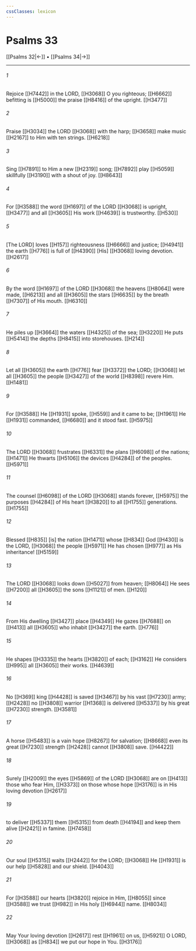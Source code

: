 ```yaml
---
cssClasses: lexicon
---
```


# Psalms 33

[[Psalms 32|←]] • [[Psalms 34|→]]

---

###### 1
Rejoice [[H7442]] in the LORD, [[H3068]] O you righteous; [[H6662]] befitting is [[H5000]] the praise [[H8416]] of the upright. [[H3477]]

###### 2
Praise [[H3034]] the LORD [[H3068]] with the harp; [[H3658]] make music [[H2167]] to Him  with ten strings. [[H6218]]

###### 3
Sing [[H7891]] to Him  a new [[H2319]] song; [[H7892]] play [[H5059]] skillfully [[H3190]] with a shout of joy. [[H8643]]

###### 4
For [[H3588]] the word [[H1697]] of the LORD [[H3068]] is upright, [[H3477]] and all [[H3605]] His work [[H4639]] is trustworthy. [[H530]]

###### 5
[The LORD] loves [[H157]] righteousness [[H6666]] and justice; [[H4941]] the earth [[H776]] is full of [[H4390]] [His] [[H3068]] loving devotion. [[H2617]]

###### 6
By the word [[H1697]] of the LORD [[H3068]] the heavens [[H8064]] were made, [[H6213]] and all [[H3605]] the stars [[H6635]] by the breath [[H7307]] of His mouth. [[H6310]]

###### 7
He piles up [[H3664]] the waters [[H4325]] of the sea; [[H3220]] He puts [[H5414]] the depths [[H8415]] into storehouses. [[H214]]

###### 8
Let all [[H3605]] the earth [[H776]] fear [[H3372]] the LORD; [[H3068]] let all [[H3605]] the people [[H3427]] of the world [[H8398]] revere Him. [[H1481]]

###### 9
For [[H3588]] He [[H1931]] spoke, [[H559]] and it came to be; [[H1961]] He [[H1931]] commanded, [[H6680]] and it stood fast. [[H5975]]

###### 10
The LORD [[H3068]] frustrates [[H6331]] the plans [[H6098]] of the nations; [[H1471]] He thwarts [[H5106]] the devices [[H4284]] of the peoples. [[H5971]]

###### 11
The counsel [[H6098]] of the LORD [[H3068]] stands forever, [[H5975]] the purposes [[H4284]] of His heart [[H3820]] to all [[H1755]] generations. [[H1755]]

###### 12
Blessed [[H835]] [is] the nation [[H1471]] whose [[H834]] God [[H430]] is the LORD, [[H3068]] the people [[H5971]] He has chosen [[H977]] as His inheritance! [[H5159]]

###### 13
The LORD [[H3068]] looks down [[H5027]] from heaven; [[H8064]] He sees [[H7200]] all [[H3605]] the sons [[H1121]] of men. [[H120]]

###### 14
From His dwelling [[H3427]] place [[H4349]] He gazes [[H7688]] on [[H413]] all [[H3605]] who inhabit [[H3427]] the earth. [[H776]]

###### 15
He shapes [[H3335]] the hearts [[H3820]] of each; [[H3162]] He considers [[H995]] all [[H3605]] their works. [[H4639]]

###### 16
No [[H369]] king [[H4428]] is saved [[H3467]] by his vast [[H7230]] army; [[H2428]] no [[H3808]] warrior [[H1368]] is delivered [[H5337]] by his great [[H7230]] strength. [[H3581]]

###### 17
A horse [[H5483]] is a vain hope [[H8267]] for salvation; [[H8668]] even its great [[H7230]] strength [[H2428]] cannot [[H3808]] save. [[H4422]]

###### 18
Surely [[H2009]] the eyes [[H5869]] of the LORD [[H3068]] are on [[H413]] those who fear Him, [[H3373]] on those whose hope [[H3176]] is in His loving devotion [[H2617]]

###### 19
to deliver [[H5337]] them [[H5315]] from death [[H4194]] and keep them alive [[H2421]] in famine. [[H7458]]

###### 20
Our soul [[H5315]] waits [[H2442]] for the LORD; [[H3068]] He [[H1931]] is our help [[H5828]] and our shield. [[H4043]]

###### 21
For [[H3588]] our hearts [[H3820]] rejoice in Him, [[H8055]] since [[H3588]] we trust [[H982]] in His holy [[H6944]] name. [[H8034]]

###### 22
May Your loving devotion [[H2617]] rest [[H1961]] on us, [[H5921]] O LORD, [[H3068]] as [[H834]] we put our hope in You. [[H3176]]

